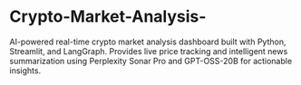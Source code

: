 # Crypto-Market-Analysis-
AI-powered real-time crypto market analysis dashboard built with Python, Streamlit, and LangGraph. Provides live price tracking and intelligent news summarization using Perplexity Sonar Pro and GPT-OSS-20B for actionable insights.
